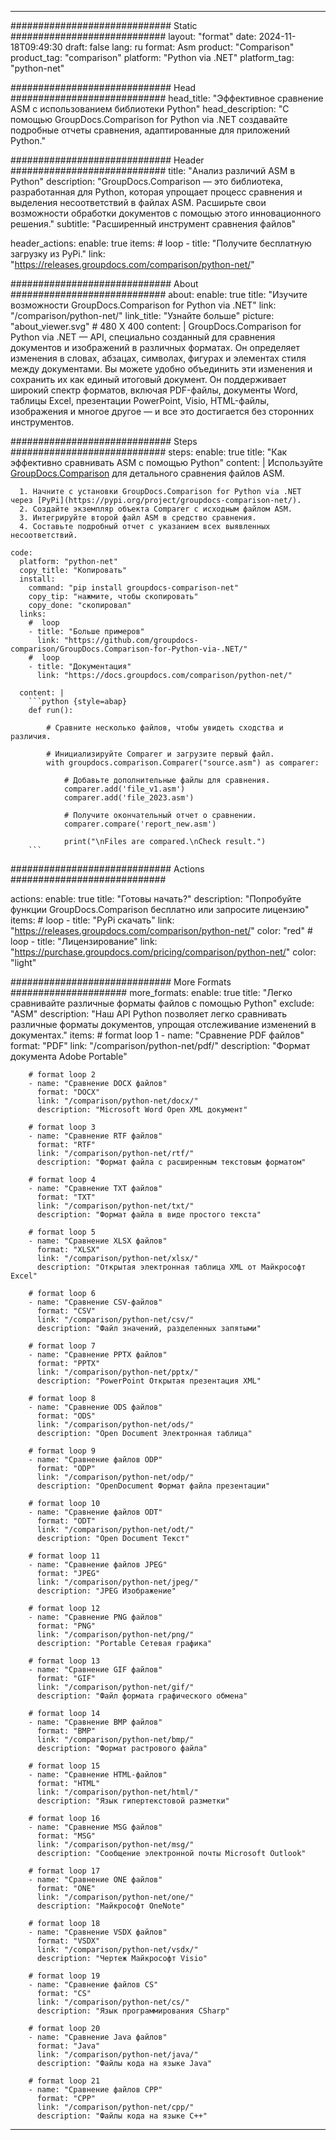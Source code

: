 
---
############################# Static ############################
layout: "format"
date:  2024-11-18T09:49:30
draft: false
lang: ru
format: Asm
product: "Comparison"
product_tag: "comparison"
platform: "Python via .NET"
platform_tag: "python-net"

############################# Head ############################
head_title: "Эффективное сравнение ASM с использованием библиотеки Python"
head_description: "С помощью GroupDocs.Comparison for Python via .NET создавайте подробные отчеты сравнения, адаптированные для приложений Python."

############################# Header ############################
title: "Анализ различий ASM в Python" 
description: "GroupDocs.Comparison — это библиотека, разработанная для Python, которая упрощает процесс сравнения и выделения несоответствий в файлах ASM. Расширьте свои возможности обработки документов с помощью этого инновационного решения."
subtitle: "Расширенный инструмент сравнения файлов" 

header_actions:
  enable: true
  items:
    #  loop
    - title: "Получите бесплатную загрузку из PyPi."
      link: "https://releases.groupdocs.com/comparison/python-net/"
      
############################# About ############################
about:
    enable: true
    title: "Изучите возможности GroupDocs.Comparison for Python via .NET"
    link: "/comparison/python-net/"
    link_title: "Узнайте больше"
    picture: "about_viewer.svg" # 480 X 400
    content: |
       GroupDocs.Comparison for Python via .NET — API, специально созданный для сравнения документов и изображений в различных форматах. Он определяет изменения в словах, абзацах, символах, фигурах и элементах стиля между документами. Вы можете удобно объединить эти изменения и сохранить их как единый итоговый документ. Он поддерживает широкий спектр форматов, включая PDF-файлы, документы Word, таблицы Excel, презентации PowerPoint, Visio, HTML-файлы, изображения и многое другое — и все это достигается без сторонних инструментов.

############################# Steps ############################
steps:
    enable: true
    title: "Как эффективно сравнивать ASM с помощью Python"
    content: |
      Используйте [GroupDocs.Comparison](https://products.groupdocs.com/comparison/python-net/) для детального сравнения файлов ASM.
      
      1. Начните с установки GroupDocs.Comparison for Python via .NET через [PyPi](https://pypi.org/project/groupdocs-comparison-net/).
      2. Создайте экземпляр объекта Comparer с исходным файлом ASM.
      3. Интегрируйте второй файл ASM в средство сравнения.
      4. Составьте подробный отчет с указанием всех выявленных несоответствий.
   
    code:
      platform: "python-net"
      copy_title: "Копировать"
      install:
        command: "pip install groupdocs-comparison-net"
        copy_tip: "нажмите, чтобы скопировать"
        copy_done: "скопировал"
      links:
        #  loop
        - title: "Больше примеров"
          link: "https://github.com/groupdocs-comparison/GroupDocs.Comparison-for-Python-via-.NET/"
        #  loop
        - title: "Документация"
          link: "https://docs.groupdocs.com/comparison/python-net/"
          
      content: |
        ```python {style=abap}
        def run():

            # Сравните несколько файлов, чтобы увидеть сходства и различия.

            # Инициализируйте Comparer и загрузите первый файл.
            with groupdocs.comparison.Comparer("source.asm") as comparer:

                # Добавьте дополнительные файлы для сравнения.
                comparer.add('file_v1.asm')
                comparer.add('file_2023.asm')

                # Получите окончательный отчет о сравнении.
                comparer.compare('report_new.asm')

                print("\nFiles are compared.\nCheck result.")
        ```            

############################# Actions ############################

actions:
  enable: true
  title: "Готовы начать?"
  description: "Попробуйте функции GroupDocs.Comparison бесплатно или запросите лицензию"
  items:
    #  loop
    - title: "PyPi скачать"
      link: "https://releases.groupdocs.com/comparison/python-net/"
      color: "red"
        #  loop
    - title: "Лицензирование"
      link: "https://purchase.groupdocs.com/pricing/comparison/python-net/"
      color: "light"


############################# More Formats #####################
more_formats:
    enable: true
    title: "Легко сравнивайте различные форматы файлов с помощью Python"
    exclude: "ASM"
    description: "Наш API Python позволяет легко сравнивать различные форматы документов, упрощая отслеживание изменений в документах."
    items: 
        # format loop 1
        - name: "Сравнение PDF файлов"
          format: "PDF"
          link: "/comparison/python-net/pdf/"
          description: "Формат документа Adobe Portable"

        # format loop 2
        - name: "Сравнение DOCX файлов"
          format: "DOCX"
          link: "/comparison/python-net/docx/"
          description: "Microsoft Word Open XML документ"

        # format loop 3
        - name: "Сравнение RTF файлов"
          format: "RTF"
          link: "/comparison/python-net/rtf/"
          description: "Формат файла с расширенным текстовым форматом"

        # format loop 4
        - name: "Сравнение TXT файлов"
          format: "TXT"
          link: "/comparison/python-net/txt/"
          description: "Формат файла в виде простого текста"

        # format loop 5
        - name: "Сравнение XLSX файлов"
          format: "XLSX"
          link: "/comparison/python-net/xlsx/"
          description: "Открытая электронная таблица XML от Майкрософт Excel"

        # format loop 6
        - name: "Сравнение CSV-файлов"
          format: "CSV"
          link: "/comparison/python-net/csv/"
          description: "Файл значений, разделенных запятыми"

        # format loop 7
        - name: "Сравнение PPTX файлов"
          format: "PPTX"
          link: "/comparison/python-net/pptx/"
          description: "PowerPoint Открытая презентация XML"

        # format loop 8
        - name: "Сравнение ODS файлов"
          format: "ODS"
          link: "/comparison/python-net/ods/"
          description: "Open Document Электронная таблица"

        # format loop 9
        - name: "Сравнение файлов ODP"
          format: "ODP"
          link: "/comparison/python-net/odp/"
          description: "OpenDocument Формат файла презентации"

        # format loop 10
        - name: "Сравнение файлов ODT"
          format: "ODT"
          link: "/comparison/python-net/odt/"
          description: "Open Document Текст"

        # format loop 11
        - name: "Сравнение файлов JPEG"
          format: "JPEG"
          link: "/comparison/python-net/jpeg/"
          description: "JPEG Изображение"

        # format loop 12
        - name: "Сравнение PNG файлов"
          format: "PNG"
          link: "/comparison/python-net/png/"
          description: "Portable Сетевая графика"

        # format loop 13
        - name: "Сравнение GIF файлов"
          format: "GIF"
          link: "/comparison/python-net/gif/"
          description: "Файл формата графического обмена"

        # format loop 14
        - name: "Сравнение BMP файлов"
          format: "BMP"
          link: "/comparison/python-net/bmp/"
          description: "Формат растрового файла"

        # format loop 15
        - name: "Сравнение HTML-файлов"
          format: "HTML"
          link: "/comparison/python-net/html/"
          description: "Язык гипертекстовой разметки"

        # format loop 16
        - name: "Сравнение MSG файлов"
          format: "MSG"
          link: "/comparison/python-net/msg/"
          description: "Сообщение электронной почты Microsoft Outlook"

        # format loop 17
        - name: "Сравнение ONE файлов"
          format: "ONE"
          link: "/comparison/python-net/one/"
          description: "Майкрософт OneNote"

        # format loop 18
        - name: "Сравнение VSDX файлов"
          format: "VSDX"
          link: "/comparison/python-net/vsdx/"
          description: "Чертеж Майкрософт Visio"

        # format loop 19
        - name: "Сравнение файлов CS"
          format: "CS"
          link: "/comparison/python-net/cs/"
          description: "Язык программирования CSharp"

        # format loop 20
        - name: "Сравнение Java файлов"
          format: "Java"
          link: "/comparison/python-net/java/"
          description: "Файлы кода на языке Java"
          
        # format loop 21
        - name: "Сравнение файлов CPP"
          format: "CPP"
          link: "/comparison/python-net/cpp/"
          description: "Файлы кода на языке C++"
---